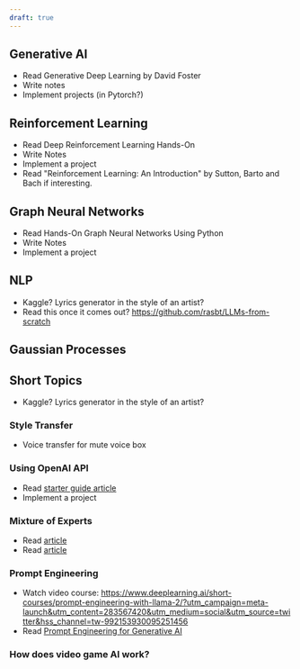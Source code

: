 ```yaml
---
draft: true
---
```


## Generative AI
- Read Generative Deep Learning by David Foster
- Write notes
- Implement projects (in Pytorch?)


## Reinforcement Learning

- Read Deep Reinforcement Learning Hands-On
- Write Notes
- Implement a project
- Read "Reinforcement Learning: An Introduction" by Sutton, Barto and Bach if interesting.


## Graph Neural Networks

- Read Hands-On Graph Neural Networks Using Python
- Write Notes
- Implement a project


## NLP

- Kaggle? Lyrics generator in the style of an artist?
- Read this once it comes out? https://github.com/rasbt/LLMs-from-scratch

## Gaussian Processes


## Short Topics

- Kaggle? Lyrics generator in the style of an artist? 


### Style Transfer

- Voice transfer for mute voice box 


### Using OpenAI API

- Read [starter guide article](https://www.kdnuggets.com/openai-api-for-beginners-your-easy-to-follow-starter-guide)
- Implement a project


### Mixture of Experts

- Read [article](https://huggingface.co/blog/moe)
- Read [article](https://huggingface.co/blog/segmoe)


### Prompt Engineering

- Watch video course: https://www.deeplearning.ai/short-courses/prompt-engineering-with-llama-2/?utm_campaign=meta-launch&utm_content=283567420&utm_medium=social&utm_source=twitter&hss_channel=tw-992153930095251456
- Read [Prompt Engineering for Generative AI](https://www.oreilly.com/library/view/prompt-engineering-for/9781098153427/?_gl=1*1g7doyk*_ga*MTcxMjIzMTM4NS4xNzA2MTE0Nzcx*_ga_092EL089CH*MTcwNjk2Mjg2MC4zLjEuMTcwNjk2NDk2OS42MC4wLjA.&irclickid=x56zOWQj1xyPTxFx-k0T327XUkHwCeSIPV0eVU0&irgwc=1)


### How does video game AI work?


